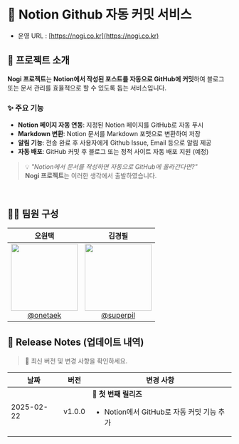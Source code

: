 # 📖 Notion Github 자동 커밋 서비스

- 운영 URL : [https://nogi.co.kr](https://nogi.co.kr)

## 🚀 프로젝트 소개

**Nogi 프로젝트**는 **Notion에서 작성된 포스트를 자동으로 GitHub에 커밋**하여 블로그 또는 문서 관리를 효율적으로 할 수 있도록 돕는 서비스입니다.  

### ✨ 주요 기능
- **Notion 페이지 자동 연동**: 지정된 Notion 페이지를 GitHub로 자동 푸시  
- **Markdown 변환**: Notion 문서를 Markdown 포맷으로 변환하여 저장  
- **알림 기능**: 전송 완료 후 사용자에게 Github Issue, Email 등으로 알림 제공
- **자동 배포**: GitHub 커밋 후 블로그 또는 정적 사이트 자동 배포 지원 (예정)  

> 💡 *"Notion에서 문서를 작성하면 자동으로 GitHub에 올라간다면?"*  
> **Nogi 프로젝트**는 이러한 생각에서 출발하였습니다.
<br>

## 🧑‍💻 팀원 구성

<div align="center">

| **오원택** | **김경필** |
| :------: |  :------: | 
| [<img src="https://github.com/user-attachments/assets/c14b86d8-293a-4ecd-ac88-f17409232fbd" height=150 width=150> <br/> @onetaek](https://github.com/onetaek) | [<img src="https://github.com/user-attachments/assets/f72d14f8-0ee7-473d-b45d-751f8df50887" height=150 width=150> <br/> @superpil](https://github.com/superpil0220) |

</div>


## 📌 Release Notes (업데이트 내역)

> 🔽 최신 버전 및 변경 사항을 확인하세요.

| 날짜 | 버전 | 변경 사항 |
|---|---|---|
| 2025-02-22 | v1.0.0 | 🎉 **첫 번째 릴리즈** <ul><li>Notion에서 GitHub로 자동 커밋 기능 추가</li> |

